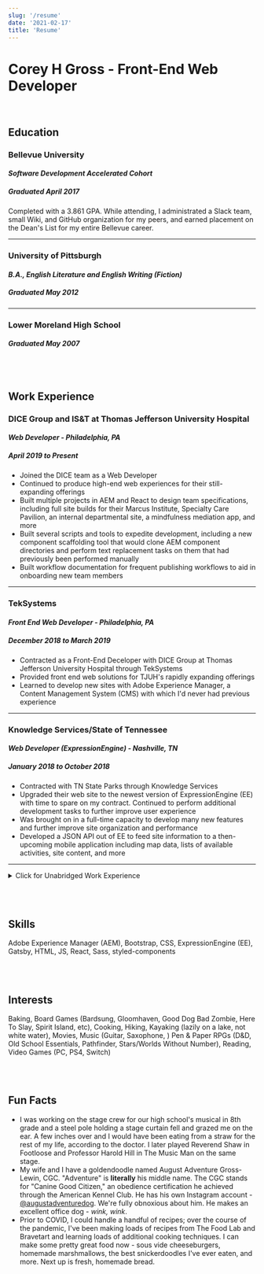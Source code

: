 ```yaml
---
slug: '/resume'
date: '2021-02-17'
title: 'Resume'
---
```


# Corey H Gross - Front-End Web Developer

<br />

## Education

### **Bellevue University**

#### _Software Development Accelerated Cohort_

##### _Graduated April 2017_

Completed with a 3.861 GPA. While attending, I administrated a Slack team, small Wiki, and GitHub organization for my peers, and earned placement on the Dean's List for my entire Bellevue career.

---

### **University of Pittsburgh**

#### _B.A., English Literature and English Writing (Fiction)_

##### _Graduated May 2012_

---

### Lower Moreland High School

##### _Graduated May 2007_

<br /><br />

## Work Experience

### DICE Group and IS&T at Thomas Jefferson University Hospital

#### _Web Developer - Philadelphia, PA_

##### _April 2019 to Present_

- Joined the DICE team as a Web Developer
- Continued to produce high-end web experiences for their still-expanding offerings
- Built multiple projects in AEM and React to design team specifications, including full site builds for their Marcus Institute, Specialty Care Pavilion, an internal departmental site, a mindfulness mediation app, and more
- Built several scripts and tools to expedite development, including a new component scaffolding tool that would clone AEM component directories and perform text replacement tasks on them that had previously been performed manually
- Built workflow documentation for frequent publishing workflows to aid in onboarding new team members

---

### TekSystems

#### _Front End Web Developer - Philadelphia, PA_

##### _December 2018 to March 2019_

- Contracted as a Front-End Deceloper with DICE Group at Thomas Jefferson University Hospital through TekSystems
- Provided front end web solutions for TJUH's rapidly expanding offerings
- Learned to develop new sites with Adobe Experience Manager, a Content Management System (CMS) with which I'd never had previous experience

---

### Knowledge Services/State of Tennessee

#### _Web Developer (ExpressionEngine) - Nashville, TN_

##### _January 2018 to October 2018_

- Contracted with TN State Parks through Knowledge Services
- Upgraded their web site to the newest version of ExpressionEngine (EE) with time to spare on my contract. Continued to perform additional development tasks to further improve user experience
- Was brought on in a full-time capacity to develop many new features and further improve site organization and performance
- Developed a JSON API out of EE to feed site information to a then-upcoming mobile application including map data, lists of available activities, site content, and more

---

<details>
  <summary>Click for Unabridged Work Experience</summary>

### Southern Hobby Supply

#### _Software Engineer and Developer - Nashville, TN_

##### _October 2017 to December 2017_

- Aided SHS's burgeoning IT team as the first developer they'd ever hired
- Modified and deployed a new e-commerce website by liaising with 3rd party CMS developers
- Helped establish new task management and support helpdesk workflows to support customers during the launch of their new web store

---

### Omaha Media Group

#### _Independent Contractor - Nashville, TN_

##### _June 2017 to September 2017_

- Nearly identical responsibilities to previous OMG position.
- New position accounts for working remotely and increased autonomy.

---

### Omaha Media Group

#### _Junior Web Application Developer - Omaha, NE_

##### _March 2016 to June 2017_

- Built client sites to design specifications
- Integrated client site designs into ExpressionEngine (EE)
- Myriad other development tasks from entering content to performing SEO tuneups
- Developed a Python script to scrape zips of images for hundreds of products from a client site and unzip them into labeled folders, a task assigned to me for at least a month; turned it into a few days of script writing and bug fixing with overnight executions

---

### CSG International

#### _EPG Business Support - Omaha, NE_

##### _June 2015 to December 2015_

- Worked on a company-wide project cleanup effort
- Pulled data from an Oracle database, analyzed projects, and took action according to specific criteria and interviews with project managers
- In addition to project analysis, I also surveyed project managers regarding reporting strategies for a separate ongoing initiative

---

### Cornerstone Staffing

#### _Data Entry Temp - Omaha, NE_

##### _September 2013 to May 2015_

- Moved data from scanned files into proprietary software used to analyze risk and determine cost for insuring fleets of motor vehicles
- Required data manipulation and typing skills
- Developed seeral specialized tools in Microsoft Excel to organize and analyze data more swiftly than manual methods before being accurately entered
- Reviewed completed policies for accuracy before issuance

---

### NCO Group

#### _Collector - Horsham, PA_

##### _February 2013 to July 2013_

- Located and provided consumers with repayment options for overdue financial arrangements
- Professional, competitive, production-based environment
- Training required in specialized computer systems, collection/privacy law, and call center production
- Learned skip tracing and call-center production metrics

</details>

<br /><br />

## Skills

Adobe Experience Manager (AEM),
Bootstrap,
CSS,
ExpressionEngine (EE),
Gatsby,
HTML,
JS,
React,
Sass,
styled-components

<br /><br />

## Interests

Baking,
Board Games (Bardsung, Gloomhaven, Good Dog Bad Zombie, Here To Slay, Spirit Island, etc),
Cooking,
Hiking,
Kayaking (lazily on a lake, not white water),
Movies,
Music (Guitar, Saxophone, )
Pen & Paper RPGs (D&D, Old School Essentials, Pathfinder, Stars/Worlds Without Number),
Reading,
Video Games (PC, PS4, Switch)

<br /><br />

## Fun Facts

- I was working on the stage crew for our high school's musical in 8th grade and a steel pole holding a stage curtain fell and grazed me on the ear. A few inches over and I would have been eating from a straw for the rest of my life, according to the doctor. I later played Reverend Shaw in Footloose and Professor Harold Hill in The Music Man on the same stage.
- My wife and I have a goldendoodle named August Adventure Gross-Lewin, CGC. "Adventure" is **literally** his middle name. The CGC stands for "Canine Good Citizen," an obedience certification he achieved through the American Kennel Club. He has his own Instagram account - [@augustadventuredog](https://www.instagram.com/augustadventuredog/). We're fully obnoxious about him. He makes an excellent office dog - _wink, wink_.
- Prior to COVID, I could handle a handful of recipes; over the course of the pandemic, I've been making loads of recipes from The Food Lab and Bravetart and learning loads of additional cooking techniques. I can make some pretty great food now - sous vide cheeseburgers, homemade marshmallows, the best snickerdoodles I've ever eaten, and more. Next up is fresh, homemade bread.
